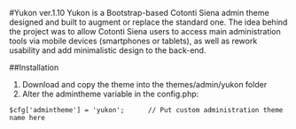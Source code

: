 #Yukon ver.1.10
Yukon is a Bootstrap-based Cotonti Siena admin theme designed and built to augment or replace the standard one.
The idea behind the project was to allow Cotonti Siena users to access main administration tools via mobile devices (smartphones or tablets), as well as rework usability and add minimalistic design to the back-end.

##Installation
1. Download and copy the theme into the themes/admin/yukon folder
2. Alter the admintheme variable in the config.php:

`$cfg['admintheme'] = 'yukon';		// Put custom administration theme name here`
